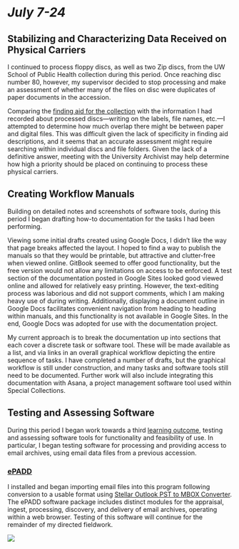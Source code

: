 # _July 7-24_

## Stabilizing and Characterizing Data Received on Physical Carriers

I continued to process floppy discs, as well as two Zip discs, from the UW School of Public Health collection during this period. Once reaching disc number 80, however, my supervisor decided to stop processing and make an assessment of whether many of the files on disc were duplicates of paper documents in the accession.

Comparing the [finding aid for the collection](http://archiveswest.orbiscascade.org/ark:/80444/xv30114/op=fstyle.aspx?t=k&q=uw+school+of+public+health#overview) with the information I had recorded about processed discs—writing on the labels, file names, etc.—I attempted to determine how much overlap there might be between paper and digital files. This was difficult given the lack of specificity in finding aid descriptions, and it seems that an accurate assessment might require searching within individual discs and file folders. Given the lack of a definitive answer, meeting with the University Archivist may help determine how high a priority should be placed on continuing to process these physical carriers.

## Creating Workflow Manuals

Building on detailed notes and screenshots of software tools, during this period I began drafting how-to documentation for the tasks I had been performing.

Viewing some initial drafts created using Google Docs, I didn’t like the way that page breaks affected the layout. I hoped to find a way to publish the manuals so that they would be printable, but attractive and clutter-free when viewed online. GitBook seemed to offer good functionality, but the free version would not allow any limitations on access to be enforced. A test section of the documentation posted in Google Sites looked good viewed online and allowed for relatively easy printing. However, the text-editing process was laborious and did not support comments, which I am making heavy use of during writing. Additionally, displaying a document outline in Google Docs facilitates convenient navigation from heading to heading within manuals, and this functionality is not available in Google Sites. In the end, Google Docs was adopted for use with the documentation project.

My current approach is to break the documentation up into sections that each cover a discrete task or software tool. These will be made available as a list, and via links in an overall graphical workflow depicting the entire sequence of tasks. I have completed a number of drafts, but the graphical workflow is still under construction, and many tasks and software tools still need to be documented. Further work will also include integrating this documentation with Asana, a project management software tool used within Special Collections.

## Testing and Assessing Software

During this period I began work towards a third [learning outcome](https://drive.google.com/open?id=1-816B2HB_YlwHBzYBaANKLK3Fk3gnDT4yPfNbt2xzHo), testing and assessing software tools for functionality and feasibility of use. In particular, I began testing software for processing and providing access to email archives, using email data files from a previous accession.

### [ePADD](https://library.stanford.edu/projects/epadd)

I installed and began importing email files into this program following conversion to a usable format using [Stellar Outlook PST to MBOX Converter](https://www.stellarinfo.com/email-tools/pst-to-mbox-converter.php). The ePADD software package includes distinct modules for the appraisal, ingest, processing, discovery, and delivery of email archives, operating within a web browser. Testing of this software will continue for the remainder of my directed fieldwork.

![](/assets/Computer_Cords.jpg)

